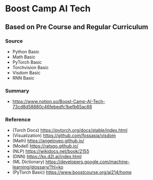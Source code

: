 # Boost Camp AI Tech
## Based on Pre Course and Regular Curriculum
### Source
- Python Basic
- Math Basic
- PyTorch Basic
- Torchvision Basic
- Visdom Basic
- RNN Basic
### Summary
- https://www.notion.so/Boost-Camp-AI-Tech-73cd8d58880c46febedfc1befb65ac66
### Reference
- (Torch Docs) https://pytorch.org/docs/stable/index.html
- (Visualization) https://github.com/fossasia/visdom
- (Math) https://angeloyeo.github.io/
- (Model) https://ratsgo.github.io/
- (NLP) https://wikidocs.net/book/2155
- (DNN) https://ko.d2l.ai/index.html
- (ML Dictionary) https://developers.google.com/machine-learning/glossary/?hl=ko
- (PyTorch Basic) https://www.boostcourse.org/ai214/home
